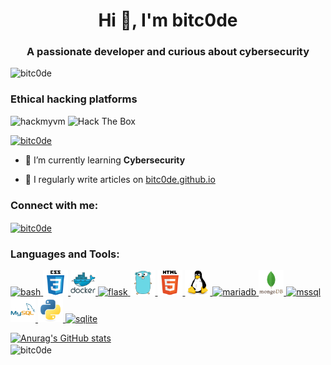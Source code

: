 <h1 align="center">Hi 👋, I'm bitc0de</h1>
<h3 align="center">A passionate developer and curious about cybersecurity</h3>

![bitc0de](https://i.ibb.co/tDQVDXx/carbon.png)

<h3 align="left">Ethical hacking platforms</h3>

![hackmyvm](https://hackmyvm.eu/badges/bit.jpg)
<img src="http://www.hackthebox.eu/badge/image/306151" alt="Hack The Box">

<p align="left"> <a href="https://twitter.com/bitc0de" target="blank"><img src="https://img.shields.io/twitter/follow/bitc0de?logo=twitter&style=for-the-badge" alt="bitc0de" /></a> </p>

- 🌱 I’m currently learning **Cybersecurity**

- 📝 I regularly write articles on [bitc0de.github.io](http://bitc0de.github.io)

<h3 align="left">Connect with me:</h3>
<p align="left">
<a href="https://twitter.com/bitc0de" target="blank"><img align="center" src="https://raw.githubusercontent.com/rahuldkjain/github-profile-readme-generator/master/src/images/icons/Social/twitter.svg" alt="bitc0de" height="30" width="40" /></a>
</p>

<h3 align="left">Languages and Tools:</h3>
<p align="left"> <a href="https://www.gnu.org/software/bash/" target="_blank"> <img src="https://www.vectorlogo.zone/logos/gnu_bash/gnu_bash-icon.svg" alt="bash" width="40" height="40"/> </a> <a href="https://www.w3schools.com/css/" target="_blank"> <img src="https://raw.githubusercontent.com/devicons/devicon/master/icons/css3/css3-original-wordmark.svg" alt="css3" width="40" height="40"/> </a> <a href="https://www.docker.com/" target="_blank"> <img src="https://raw.githubusercontent.com/devicons/devicon/master/icons/docker/docker-original-wordmark.svg" alt="docker" width="40" height="40"/> </a> <a href="https://flask.palletsprojects.com/" target="_blank"> <img src="https://www.vectorlogo.zone/logos/pocoo_flask/pocoo_flask-icon.svg" alt="flask" width="40" height="40"/> </a> <a href="https://golang.org" target="_blank"> <img src="https://raw.githubusercontent.com/devicons/devicon/master/icons/go/go-original.svg" alt="go" width="40" height="40"/> </a> <a href="https://www.w3.org/html/" target="_blank"> <img src="https://raw.githubusercontent.com/devicons/devicon/master/icons/html5/html5-original-wordmark.svg" alt="html5" width="40" height="40"/> </a> <a href="https://www.linux.org/" target="_blank"> <img src="https://raw.githubusercontent.com/devicons/devicon/master/icons/linux/linux-original.svg" alt="linux" width="40" height="40"/> </a> <a href="https://mariadb.org/" target="_blank"> <img src="https://www.vectorlogo.zone/logos/mariadb/mariadb-icon.svg" alt="mariadb" width="40" height="40"/> </a> <a href="https://www.mongodb.com/" target="_blank"> <img src="https://raw.githubusercontent.com/devicons/devicon/master/icons/mongodb/mongodb-original-wordmark.svg" alt="mongodb" width="40" height="40"/> </a> <a href="https://www.microsoft.com/en-us/sql-server" target="_blank"> <img src="https://www.svgrepo.com/show/303229/microsoft-sql-server-logo.svg" alt="mssql" width="40" height="40"/> </a> <a href="https://www.mysql.com/" target="_blank"> <img src="https://raw.githubusercontent.com/devicons/devicon/master/icons/mysql/mysql-original-wordmark.svg" alt="mysql" width="40" height="40"/> </a> <a href="https://www.python.org" target="_blank"> <img src="https://raw.githubusercontent.com/devicons/devicon/master/icons/python/python-original.svg" alt="python" width="40" height="40"/> </a> <a href="https://www.sqlite.org/" target="_blank"> <img src="https://www.vectorlogo.zone/logos/sqlite/sqlite-icon.svg" alt="sqlite" width="40" height="40"/> </a> </p>

[![Anurag's GitHub stats](https://github-readme-stats.vercel.app/api?username=bitc0de)](https://github.com/bitc0de)<br><img align="center" src="https://github-readme-stats.vercel.app/api/top-langs?username=bitc0de&show_icons=true&locale=en&layout=compact" alt="bitc0de" />
